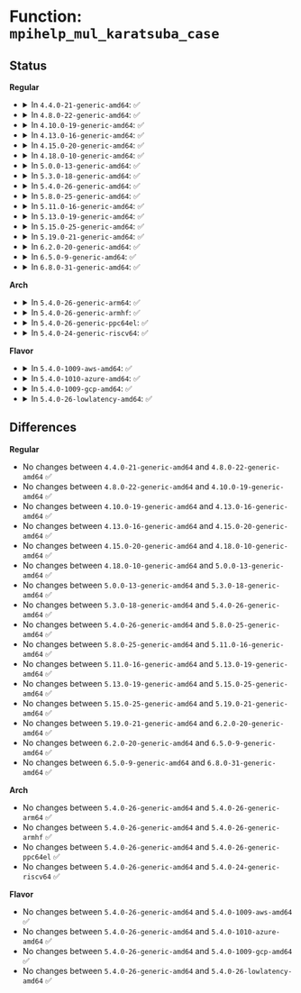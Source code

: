 # Function: <code>mpihelp_mul_karatsuba_case</code>

## Status
<b>Regular</b>
<ul>
<li>
<details>
<summary>In <code>4.4.0-21-generic-amd64</code>: ✅</summary>

```c
int mpihelp_mul_karatsuba_case(mpi_ptr_t prodp, mpi_ptr_t up, mpi_size_t usize, mpi_ptr_t vp, mpi_size_t vsize, struct karatsuba_ctx * ctx)
```

```json
{
  "name": "mpihelp_mul_karatsuba_case",
  "collision_type": "Unique Global",
  "inline_type": "No",
  "funcs": [
    {
      "addr": 18446744071583139792,
      "name": "mpihelp_mul_karatsuba_case",
      "external": true,
      "loc": "lib/mpi/mpih-mul.c:334",
      "file": "lib/mpi/mpih-mul.c",
      "inline": "seen, unknown",
      "caller_inline": [],
      "caller_func": [
        "lib/mpi/mpih-mul.c:mpihelp_mul",
        "lib/mpi/mpih-mul.c:mpihelp_mul_karatsuba_case",
        "lib/mpi/mpi-pow.c:mpi_powm"
      ]
    }
  ],
  "symbols": [
    {
      "addr": 18446744071583139792,
      "name": "mpihelp_mul_karatsuba_case",
      "section": ".text",
      "bind": "STB_GLOBAL",
      "size": 859
    }
  ]
}
```
</details>
</li>
<li>
<details>
<summary>In <code>4.8.0-22-generic-amd64</code>: ✅</summary>

```c
int mpihelp_mul_karatsuba_case(mpi_ptr_t prodp, mpi_ptr_t up, mpi_size_t usize, mpi_ptr_t vp, mpi_size_t vsize, struct karatsuba_ctx * ctx)
```

```json
{
  "name": "mpihelp_mul_karatsuba_case",
  "collision_type": "Unique Global",
  "inline_type": "No",
  "funcs": [
    {
      "addr": 18446744071583433776,
      "name": "mpihelp_mul_karatsuba_case",
      "external": true,
      "loc": "lib/mpi/mpih-mul.c:334",
      "file": "lib/mpi/mpih-mul.c",
      "inline": "seen, unknown",
      "caller_inline": [],
      "caller_func": [
        "lib/mpi/mpih-mul.c:mpihelp_mul",
        "lib/mpi/mpih-mul.c:mpihelp_mul_karatsuba_case",
        "lib/mpi/mpi-pow.c:mpi_powm"
      ]
    }
  ],
  "symbols": [
    {
      "addr": 18446744071583433776,
      "name": "mpihelp_mul_karatsuba_case",
      "section": ".text",
      "bind": "STB_GLOBAL",
      "size": 865
    }
  ]
}
```
</details>
</li>
<li>
<details>
<summary>In <code>4.10.0-19-generic-amd64</code>: ✅</summary>

```c
int mpihelp_mul_karatsuba_case(mpi_ptr_t prodp, mpi_ptr_t up, mpi_size_t usize, mpi_ptr_t vp, mpi_size_t vsize, struct karatsuba_ctx * ctx)
```

```json
{
  "name": "mpihelp_mul_karatsuba_case",
  "collision_type": "Unique Global",
  "inline_type": "No",
  "funcs": [
    {
      "addr": 18446744071583559424,
      "name": "mpihelp_mul_karatsuba_case",
      "external": true,
      "loc": "lib/mpi/mpih-mul.c:334",
      "file": "lib/mpi/mpih-mul.c",
      "inline": "seen, unknown",
      "caller_inline": [],
      "caller_func": [
        "lib/mpi/mpih-mul.c:mpihelp_mul",
        "lib/mpi/mpih-mul.c:mpihelp_mul_karatsuba_case",
        "lib/mpi/mpi-pow.c:mpi_powm"
      ]
    }
  ],
  "symbols": [
    {
      "addr": 18446744071583559424,
      "name": "mpihelp_mul_karatsuba_case",
      "section": ".text",
      "bind": "STB_GLOBAL",
      "size": 865
    }
  ]
}
```
</details>
</li>
<li>
<details>
<summary>In <code>4.13.0-16-generic-amd64</code>: ✅</summary>

```c
int mpihelp_mul_karatsuba_case(mpi_ptr_t prodp, mpi_ptr_t up, mpi_size_t usize, mpi_ptr_t vp, mpi_size_t vsize, struct karatsuba_ctx * ctx)
```

```json
{
  "name": "mpihelp_mul_karatsuba_case",
  "collision_type": "Unique Global",
  "inline_type": "No",
  "funcs": [
    {
      "addr": 18446744071583597248,
      "name": "mpihelp_mul_karatsuba_case",
      "external": true,
      "loc": "lib/mpi/mpih-mul.c:334",
      "file": "lib/mpi/mpih-mul.c",
      "inline": "seen, unknown",
      "caller_inline": [],
      "caller_func": [
        "lib/mpi/mpih-mul.c:mpihelp_mul",
        "lib/mpi/mpih-mul.c:mpihelp_mul_karatsuba_case",
        "lib/mpi/mpi-pow.c:mpi_powm"
      ]
    }
  ],
  "symbols": [
    {
      "addr": 18446744071583597248,
      "name": "mpihelp_mul_karatsuba_case",
      "section": ".text",
      "bind": "STB_GLOBAL",
      "size": 801
    }
  ]
}
```
</details>
</li>
<li>
<details>
<summary>In <code>4.15.0-20-generic-amd64</code>: ✅</summary>

```c
int mpihelp_mul_karatsuba_case(mpi_ptr_t prodp, mpi_ptr_t up, mpi_size_t usize, mpi_ptr_t vp, mpi_size_t vsize, struct karatsuba_ctx * ctx)
```

```json
{
  "name": "mpihelp_mul_karatsuba_case",
  "collision_type": "Unique Global",
  "inline_type": "No",
  "funcs": [
    {
      "addr": 18446744071583843392,
      "name": "mpihelp_mul_karatsuba_case",
      "external": true,
      "loc": "lib/mpi/mpih-mul.c:334",
      "file": "lib/mpi/mpih-mul.c",
      "inline": "seen, unknown",
      "caller_inline": [],
      "caller_func": [
        "lib/mpi/mpih-mul.c:mpihelp_mul",
        "lib/mpi/mpih-mul.c:mpihelp_mul_karatsuba_case",
        "lib/mpi/mpi-pow.c:mpi_powm"
      ]
    }
  ],
  "symbols": [
    {
      "addr": 18446744071583843392,
      "name": "mpihelp_mul_karatsuba_case",
      "section": ".text",
      "bind": "STB_GLOBAL",
      "size": 801
    }
  ]
}
```
</details>
</li>
<li>
<details>
<summary>In <code>4.18.0-10-generic-amd64</code>: ✅</summary>

```c
int mpihelp_mul_karatsuba_case(mpi_ptr_t prodp, mpi_ptr_t up, mpi_size_t usize, mpi_ptr_t vp, mpi_size_t vsize, struct karatsuba_ctx * ctx)
```

```json
{
  "name": "mpihelp_mul_karatsuba_case",
  "collision_type": "Unique Global",
  "inline_type": "No",
  "funcs": [
    {
      "addr": 18446744071584043744,
      "name": "mpihelp_mul_karatsuba_case",
      "external": true,
      "loc": "lib/mpi/mpih-mul.c:334",
      "file": "lib/mpi/mpih-mul.c",
      "inline": "seen, unknown",
      "caller_inline": [],
      "caller_func": [
        "lib/mpi/mpih-mul.c:mpihelp_mul",
        "lib/mpi/mpih-mul.c:mpihelp_mul_karatsuba_case",
        "lib/mpi/mpi-pow.c:mpi_powm"
      ]
    }
  ],
  "symbols": [
    {
      "addr": 18446744071584043744,
      "name": "mpihelp_mul_karatsuba_case",
      "section": ".text",
      "bind": "STB_GLOBAL",
      "size": 785
    }
  ]
}
```
</details>
</li>
<li>
<details>
<summary>In <code>5.0.0-13-generic-amd64</code>: ✅</summary>

```c
int mpihelp_mul_karatsuba_case(mpi_ptr_t prodp, mpi_ptr_t up, mpi_size_t usize, mpi_ptr_t vp, mpi_size_t vsize, struct karatsuba_ctx * ctx)
```

```json
{
  "name": "mpihelp_mul_karatsuba_case",
  "collision_type": "Unique Global",
  "inline_type": "No",
  "funcs": [
    {
      "addr": 18446744071584126528,
      "name": "mpihelp_mul_karatsuba_case",
      "external": true,
      "loc": "lib/mpi/mpih-mul.c:334",
      "file": "lib/mpi/mpih-mul.c",
      "inline": "seen, unknown",
      "caller_inline": [],
      "caller_func": [
        "lib/mpi/mpih-mul.c:mpihelp_mul",
        "lib/mpi/mpih-mul.c:mpihelp_mul_karatsuba_case",
        "lib/mpi/mpi-pow.c:mpi_powm"
      ]
    }
  ],
  "symbols": [
    {
      "addr": 18446744071584126528,
      "name": "mpihelp_mul_karatsuba_case",
      "section": ".text",
      "bind": "STB_GLOBAL",
      "size": 785
    }
  ]
}
```
</details>
</li>
<li>
<details>
<summary>In <code>5.3.0-18-generic-amd64</code>: ✅</summary>

```c
int mpihelp_mul_karatsuba_case(mpi_ptr_t prodp, mpi_ptr_t up, mpi_size_t usize, mpi_ptr_t vp, mpi_size_t vsize, struct karatsuba_ctx * ctx)
```

```json
{
  "name": "mpihelp_mul_karatsuba_case",
  "collision_type": "Unique Global",
  "inline_type": "No",
  "funcs": [
    {
      "addr": 18446744071584315344,
      "name": "mpihelp_mul_karatsuba_case",
      "external": true,
      "loc": "lib/mpi/mpih-mul.c:321",
      "file": "lib/mpi/mpih-mul.c",
      "inline": "seen, unknown",
      "caller_inline": [],
      "caller_func": [
        "lib/mpi/mpih-mul.c:mpihelp_mul",
        "lib/mpi/mpih-mul.c:mpihelp_mul_karatsuba_case",
        "lib/mpi/mpi-pow.c:mpi_powm"
      ]
    }
  ],
  "symbols": [
    {
      "addr": 18446744071584315344,
      "name": "mpihelp_mul_karatsuba_case",
      "section": ".text",
      "bind": "STB_GLOBAL",
      "size": 789
    }
  ]
}
```
</details>
</li>
<li>
<details>
<summary>In <code>5.4.0-26-generic-amd64</code>: ✅</summary>

```c
int mpihelp_mul_karatsuba_case(mpi_ptr_t prodp, mpi_ptr_t up, mpi_size_t usize, mpi_ptr_t vp, mpi_size_t vsize, struct karatsuba_ctx * ctx)
```

```json
{
  "name": "mpihelp_mul_karatsuba_case",
  "collision_type": "Unique Global",
  "inline_type": "No",
  "funcs": [
    {
      "addr": 18446744071584450032,
      "name": "mpihelp_mul_karatsuba_case",
      "external": true,
      "loc": "lib/mpi/mpih-mul.c:321",
      "file": "lib/mpi/mpih-mul.c",
      "inline": "seen, unknown",
      "caller_inline": [],
      "caller_func": [
        "lib/mpi/mpih-mul.c:mpihelp_mul",
        "lib/mpi/mpih-mul.c:mpihelp_mul_karatsuba_case",
        "lib/mpi/mpi-pow.c:mpi_powm"
      ]
    }
  ],
  "symbols": [
    {
      "addr": 18446744071584450032,
      "name": "mpihelp_mul_karatsuba_case",
      "section": ".text",
      "bind": "STB_GLOBAL",
      "size": 789
    }
  ]
}
```
</details>
</li>
<li>
<details>
<summary>In <code>5.8.0-25-generic-amd64</code>: ✅</summary>

```c
int mpihelp_mul_karatsuba_case(mpi_ptr_t prodp, mpi_ptr_t up, mpi_size_t usize, mpi_ptr_t vp, mpi_size_t vsize, struct karatsuba_ctx * ctx)
```

```json
{
  "name": "mpihelp_mul_karatsuba_case",
  "collision_type": "Unique Global",
  "inline_type": "No",
  "funcs": [
    {
      "addr": 18446744071585013408,
      "name": "mpihelp_mul_karatsuba_case",
      "external": true,
      "loc": "lib/mpi/mpih-mul.c:321",
      "file": "lib/mpi/mpih-mul.c",
      "inline": "seen, unknown",
      "caller_inline": [],
      "caller_func": [
        "lib/mpi/mpih-mul.c:mpihelp_mul",
        "lib/mpi/mpih-mul.c:mpihelp_mul_karatsuba_case",
        "lib/mpi/mpi-pow.c:mpi_powm"
      ]
    }
  ],
  "symbols": [
    {
      "addr": 18446744071585013408,
      "name": "mpihelp_mul_karatsuba_case",
      "section": ".text",
      "bind": "STB_GLOBAL",
      "size": 785
    }
  ]
}
```
</details>
</li>
<li>
<details>
<summary>In <code>5.11.0-16-generic-amd64</code>: ✅</summary>

```c
int mpihelp_mul_karatsuba_case(mpi_ptr_t prodp, mpi_ptr_t up, mpi_size_t usize, mpi_ptr_t vp, mpi_size_t vsize, struct karatsuba_ctx * ctx)
```

```json
{
  "name": "mpihelp_mul_karatsuba_case",
  "collision_type": "Unique Global",
  "inline_type": "No",
  "funcs": [
    {
      "addr": 18446744071585160880,
      "name": "mpihelp_mul_karatsuba_case",
      "external": true,
      "loc": "lib/mpi/mpih-mul.c:346",
      "file": "lib/mpi/mpih-mul.c",
      "inline": "seen, unknown",
      "caller_inline": [],
      "caller_func": [
        "lib/mpi/mpih-mul.c:mpihelp_mul",
        "lib/mpi/mpih-mul.c:mpihelp_mul_karatsuba_case",
        "lib/mpi/mpi-pow.c:mpi_powm"
      ]
    }
  ],
  "symbols": [
    {
      "addr": 18446744071585160880,
      "name": "mpihelp_mul_karatsuba_case",
      "section": ".text",
      "bind": "STB_GLOBAL",
      "size": 790
    }
  ]
}
```
</details>
</li>
<li>
<details>
<summary>In <code>5.13.0-19-generic-amd64</code>: ✅</summary>

```c
int mpihelp_mul_karatsuba_case(mpi_ptr_t prodp, mpi_ptr_t up, mpi_size_t usize, mpi_ptr_t vp, mpi_size_t vsize, struct karatsuba_ctx * ctx)
```

```json
{
  "name": "mpihelp_mul_karatsuba_case",
  "collision_type": "Unique Global",
  "inline_type": "No",
  "funcs": [
    {
      "addr": 18446744071585041392,
      "name": "mpihelp_mul_karatsuba_case",
      "external": true,
      "loc": "lib/mpi/mpih-mul.c:346",
      "file": "lib/mpi/mpih-mul.c",
      "inline": "seen, unknown",
      "caller_inline": [],
      "caller_func": [
        "lib/mpi/mpih-mul.c:mpihelp_mul",
        "lib/mpi/mpih-mul.c:mpihelp_mul_karatsuba_case",
        "lib/mpi/mpi-pow.c:mpi_powm"
      ]
    }
  ],
  "symbols": [
    {
      "addr": 18446744071585041392,
      "name": "mpihelp_mul_karatsuba_case",
      "section": ".text",
      "bind": "STB_GLOBAL",
      "size": 790
    }
  ]
}
```
</details>
</li>
<li>
<details>
<summary>In <code>5.15.0-25-generic-amd64</code>: ✅</summary>

```c
int mpihelp_mul_karatsuba_case(mpi_ptr_t prodp, mpi_ptr_t up, mpi_size_t usize, mpi_ptr_t vp, mpi_size_t vsize, struct karatsuba_ctx * ctx)
```

```json
{
  "name": "mpihelp_mul_karatsuba_case",
  "collision_type": "Unique Global",
  "inline_type": "No",
  "funcs": [
    {
      "addr": 18446744071585484688,
      "name": "mpihelp_mul_karatsuba_case",
      "external": true,
      "loc": "lib/mpi/mpih-mul.c:346",
      "file": "lib/mpi/mpih-mul.c",
      "inline": "seen, unknown",
      "caller_inline": [],
      "caller_func": [
        "lib/mpi/mpih-mul.c:mpihelp_mul",
        "lib/mpi/mpih-mul.c:mpihelp_mul_karatsuba_case",
        "lib/mpi/mpi-pow.c:mpi_powm"
      ]
    }
  ],
  "symbols": [
    {
      "addr": 18446744071585484688,
      "name": "mpihelp_mul_karatsuba_case",
      "section": ".text",
      "bind": "STB_GLOBAL",
      "size": 790
    }
  ]
}
```
</details>
</li>
<li>
<details>
<summary>In <code>5.19.0-21-generic-amd64</code>: ✅</summary>

```c
int mpihelp_mul_karatsuba_case(mpi_ptr_t prodp, mpi_ptr_t up, mpi_size_t usize, mpi_ptr_t vp, mpi_size_t vsize, struct karatsuba_ctx * ctx)
```

```json
{
  "name": "mpihelp_mul_karatsuba_case",
  "collision_type": "Unique Global",
  "inline_type": "No",
  "funcs": [
    {
      "addr": 18446744071586628768,
      "name": "mpihelp_mul_karatsuba_case",
      "external": true,
      "loc": "lib/mpi/mpih-mul.c:346",
      "file": "lib/mpi/mpih-mul.c",
      "inline": "seen, unknown",
      "caller_inline": [],
      "caller_func": [
        "lib/mpi/mpih-mul.c:mpihelp_mul",
        "lib/mpi/mpih-mul.c:mpihelp_mul_karatsuba_case",
        "lib/mpi/mpi-pow.c:mpi_powm"
      ]
    }
  ],
  "symbols": [
    {
      "addr": 18446744071586628768,
      "name": "mpihelp_mul_karatsuba_case",
      "section": ".text",
      "bind": "STB_GLOBAL",
      "size": 788
    }
  ]
}
```
</details>
</li>
<li>
<details>
<summary>In <code>6.2.0-20-generic-amd64</code>: ✅</summary>

```c
int mpihelp_mul_karatsuba_case(mpi_ptr_t prodp, mpi_ptr_t up, mpi_size_t usize, mpi_ptr_t vp, mpi_size_t vsize, struct karatsuba_ctx * ctx)
```

```json
{
  "name": "mpihelp_mul_karatsuba_case",
  "collision_type": "Unique Global",
  "inline_type": "No",
  "funcs": [
    {
      "addr": 18446744071587871600,
      "name": "mpihelp_mul_karatsuba_case",
      "external": true,
      "loc": "lib/mpi/mpih-mul.c:346",
      "file": "lib/mpi/mpih-mul.c",
      "inline": "seen, unknown",
      "caller_inline": [],
      "caller_func": [
        "lib/mpi/mpih-mul.c:mpihelp_mul",
        "lib/mpi/mpih-mul.c:mpihelp_mul_karatsuba_case",
        "lib/mpi/mpi-pow.c:mpi_powm"
      ]
    }
  ],
  "symbols": [
    {
      "addr": 18446744071587871600,
      "name": "mpihelp_mul_karatsuba_case",
      "section": ".text",
      "bind": "STB_GLOBAL",
      "size": 788
    }
  ]
}
```
</details>
</li>
<li>
<details>
<summary>In <code>6.5.0-9-generic-amd64</code>: ✅</summary>

```c
int mpihelp_mul_karatsuba_case(mpi_ptr_t prodp, mpi_ptr_t up, mpi_size_t usize, mpi_ptr_t vp, mpi_size_t vsize, struct karatsuba_ctx * ctx)
```

```json
{
  "name": "mpihelp_mul_karatsuba_case",
  "collision_type": "Unique Global",
  "inline_type": "No",
  "funcs": [
    {
      "addr": 18446744071588143456,
      "name": "mpihelp_mul_karatsuba_case",
      "external": true,
      "loc": "lib/mpi/mpih-mul.c:346",
      "file": "lib/mpi/mpih-mul.c",
      "inline": "seen, unknown",
      "caller_inline": [],
      "caller_func": [
        "lib/mpi/mpih-mul.c:mpihelp_mul",
        "lib/mpi/mpih-mul.c:mpihelp_mul_karatsuba_case",
        "lib/mpi/mpi-pow.c:mpi_powm"
      ]
    }
  ],
  "symbols": [
    {
      "addr": 18446744071588143456,
      "name": "mpihelp_mul_karatsuba_case",
      "section": ".text",
      "bind": "STB_GLOBAL",
      "size": 788
    }
  ]
}
```
</details>
</li>
<li>
<details>
<summary>In <code>6.8.0-31-generic-amd64</code>: ✅</summary>

```c
int mpihelp_mul_karatsuba_case(mpi_ptr_t prodp, mpi_ptr_t up, mpi_size_t usize, mpi_ptr_t vp, mpi_size_t vsize, struct karatsuba_ctx * ctx)
```

```json
{
  "name": "mpihelp_mul_karatsuba_case",
  "collision_type": "Unique Global",
  "inline_type": "No",
  "funcs": [
    {
      "addr": 18446744071587712304,
      "name": "mpihelp_mul_karatsuba_case",
      "external": true,
      "loc": "lib/crypto/mpi/mpih-mul.c:346",
      "file": "lib/crypto/mpi/mpih-mul.c",
      "inline": "seen, unknown",
      "caller_inline": [],
      "caller_func": [
        "lib/crypto/mpi/mpih-mul.c:mpihelp_mul",
        "lib/crypto/mpi/mpih-mul.c:mpihelp_mul_karatsuba_case",
        "lib/crypto/mpi/mpi-pow.c:mpi_powm"
      ]
    }
  ],
  "symbols": [
    {
      "addr": 18446744071587712304,
      "name": "mpihelp_mul_karatsuba_case",
      "section": ".text",
      "bind": "STB_GLOBAL",
      "size": 839
    }
  ]
}
```
</details>
</li>
</ul>
<b>Arch</b>
<ul>
<li>
<details>
<summary>In <code>5.4.0-26-generic-arm64</code>: ✅</summary>

```c
int mpihelp_mul_karatsuba_case(mpi_ptr_t prodp, mpi_ptr_t up, mpi_size_t usize, mpi_ptr_t vp, mpi_size_t vsize, struct karatsuba_ctx * ctx)
```

```json
{
  "name": "mpihelp_mul_karatsuba_case",
  "collision_type": "Unique Global",
  "inline_type": "No",
  "funcs": [
    {
      "addr": 18446603336496336360,
      "name": "mpihelp_mul_karatsuba_case",
      "external": true,
      "loc": "lib/mpi/mpih-mul.c:321",
      "file": "lib/mpi/mpih-mul.c",
      "inline": "seen, unknown",
      "caller_inline": [],
      "caller_func": [
        "lib/mpi/mpih-mul.c:mpihelp_mul",
        "lib/mpi/mpih-mul.c:mpihelp_mul_karatsuba_case",
        "lib/mpi/mpi-pow.c:mpi_powm"
      ]
    }
  ],
  "symbols": [
    {
      "addr": 18446603336496336360,
      "name": "mpihelp_mul_karatsuba_case",
      "section": ".text",
      "bind": "STB_GLOBAL",
      "size": 812
    }
  ]
}
```
</details>
</li>
<li>
<details>
<summary>In <code>5.4.0-26-generic-armhf</code>: ✅</summary>

```c
int mpihelp_mul_karatsuba_case(mpi_ptr_t prodp, mpi_ptr_t up, mpi_size_t usize, mpi_ptr_t vp, mpi_size_t vsize, struct karatsuba_ctx * ctx)
```

```json
{
  "name": "mpihelp_mul_karatsuba_case",
  "collision_type": "Unique Global",
  "inline_type": "No",
  "funcs": [
    {
      "addr": 3229669388,
      "name": "mpihelp_mul_karatsuba_case",
      "external": true,
      "loc": "lib/mpi/mpih-mul.c:321",
      "file": "lib/mpi/mpih-mul.c",
      "inline": "seen, unknown",
      "caller_inline": [],
      "caller_func": [
        "lib/mpi/mpih-mul.c:mpihelp_mul",
        "lib/mpi/mpih-mul.c:mpihelp_mul_karatsuba_case",
        "lib/mpi/mpi-pow.c:mpi_powm"
      ]
    }
  ],
  "symbols": [
    {
      "addr": 3229669388,
      "name": "mpihelp_mul_karatsuba_case",
      "section": ".text",
      "bind": "STB_GLOBAL",
      "size": 844
    }
  ]
}
```
</details>
</li>
<li>
<details>
<summary>In <code>5.4.0-26-generic-ppc64el</code>: ✅</summary>

```c
int mpihelp_mul_karatsuba_case(mpi_ptr_t prodp, mpi_ptr_t up, mpi_size_t usize, mpi_ptr_t vp, mpi_size_t vsize, struct karatsuba_ctx * ctx)
```

```json
{
  "name": "mpihelp_mul_karatsuba_case",
  "collision_type": "Unique Global",
  "inline_type": "No",
  "funcs": [
    {
      "addr": 13835058055290658736,
      "name": "mpihelp_mul_karatsuba_case",
      "external": true,
      "loc": "lib/mpi/mpih-mul.c:321",
      "file": "lib/mpi/mpih-mul.c",
      "inline": "seen, unknown",
      "caller_inline": [],
      "caller_func": [
        "lib/mpi/mpih-mul.c:mpihelp_mul",
        "lib/mpi/mpih-mul.c:mpihelp_mul_karatsuba_case",
        "lib/mpi/mpi-pow.c:mpi_powm"
      ]
    }
  ],
  "symbols": [
    {
      "addr": 13835058055290658736,
      "name": "mpihelp_mul_karatsuba_case",
      "section": ".text",
      "bind": "STB_GLOBAL",
      "size": 1196
    }
  ]
}
```
</details>
</li>
<li>
<details>
<summary>In <code>5.4.0-24-generic-riscv64</code>: ✅</summary>

```c
int mpihelp_mul_karatsuba_case(mpi_ptr_t prodp, mpi_ptr_t up, mpi_size_t usize, mpi_ptr_t vp, mpi_size_t vsize, struct karatsuba_ctx * ctx)
```

```json
{
  "name": "mpihelp_mul_karatsuba_case",
  "collision_type": "Unique Global",
  "inline_type": "No",
  "funcs": [
    {
      "addr": 18446743936275386742,
      "name": "mpihelp_mul_karatsuba_case",
      "external": true,
      "loc": "lib/mpi/mpih-mul.c:321",
      "file": "lib/mpi/mpih-mul.c",
      "inline": "seen, unknown",
      "caller_inline": [],
      "caller_func": [
        "lib/mpi/mpih-mul.c:mpihelp_mul",
        "lib/mpi/mpih-mul.c:mpihelp_mul_karatsuba_case",
        "lib/mpi/mpi-pow.c:mpi_powm"
      ]
    }
  ],
  "symbols": [
    {
      "addr": 18446743936275386742,
      "name": "mpihelp_mul_karatsuba_case",
      "section": ".text",
      "bind": "STB_GLOBAL",
      "size": 642
    }
  ]
}
```
</details>
</li>
</ul>
<b>Flavor</b>
<ul>
<li>
<details>
<summary>In <code>5.4.0-1009-aws-amd64</code>: ✅</summary>

```c
int mpihelp_mul_karatsuba_case(mpi_ptr_t prodp, mpi_ptr_t up, mpi_size_t usize, mpi_ptr_t vp, mpi_size_t vsize, struct karatsuba_ctx * ctx)
```

```json
{
  "name": "mpihelp_mul_karatsuba_case",
  "collision_type": "Unique Global",
  "inline_type": "No",
  "funcs": [
    {
      "addr": 18446744071584418768,
      "name": "mpihelp_mul_karatsuba_case",
      "external": true,
      "loc": "lib/mpi/mpih-mul.c:321",
      "file": "lib/mpi/mpih-mul.c",
      "inline": "seen, unknown",
      "caller_inline": [],
      "caller_func": [
        "lib/mpi/mpih-mul.c:mpihelp_mul",
        "lib/mpi/mpih-mul.c:mpihelp_mul_karatsuba_case",
        "lib/mpi/mpi-pow.c:mpi_powm"
      ]
    }
  ],
  "symbols": [
    {
      "addr": 18446744071584418768,
      "name": "mpihelp_mul_karatsuba_case",
      "section": ".text",
      "bind": "STB_GLOBAL",
      "size": 789
    }
  ]
}
```
</details>
</li>
<li>
<details>
<summary>In <code>5.4.0-1010-azure-amd64</code>: ✅</summary>

```c
int mpihelp_mul_karatsuba_case(mpi_ptr_t prodp, mpi_ptr_t up, mpi_size_t usize, mpi_ptr_t vp, mpi_size_t vsize, struct karatsuba_ctx * ctx)
```

```json
{
  "name": "mpihelp_mul_karatsuba_case",
  "collision_type": "Unique Global",
  "inline_type": "No",
  "funcs": [
    {
      "addr": 18446744071584353968,
      "name": "mpihelp_mul_karatsuba_case",
      "external": true,
      "loc": "lib/mpi/mpih-mul.c:321",
      "file": "lib/mpi/mpih-mul.c",
      "inline": "seen, unknown",
      "caller_inline": [],
      "caller_func": [
        "lib/mpi/mpih-mul.c:mpihelp_mul",
        "lib/mpi/mpih-mul.c:mpihelp_mul_karatsuba_case",
        "lib/mpi/mpi-pow.c:mpi_powm"
      ]
    }
  ],
  "symbols": [
    {
      "addr": 18446744071584353968,
      "name": "mpihelp_mul_karatsuba_case",
      "section": ".text",
      "bind": "STB_GLOBAL",
      "size": 789
    }
  ]
}
```
</details>
</li>
<li>
<details>
<summary>In <code>5.4.0-1009-gcp-amd64</code>: ✅</summary>

```c
int mpihelp_mul_karatsuba_case(mpi_ptr_t prodp, mpi_ptr_t up, mpi_size_t usize, mpi_ptr_t vp, mpi_size_t vsize, struct karatsuba_ctx * ctx)
```

```json
{
  "name": "mpihelp_mul_karatsuba_case",
  "collision_type": "Unique Global",
  "inline_type": "No",
  "funcs": [
    {
      "addr": 18446744071584401680,
      "name": "mpihelp_mul_karatsuba_case",
      "external": true,
      "loc": "lib/mpi/mpih-mul.c:321",
      "file": "lib/mpi/mpih-mul.c",
      "inline": "seen, unknown",
      "caller_inline": [],
      "caller_func": [
        "lib/mpi/mpih-mul.c:mpihelp_mul",
        "lib/mpi/mpih-mul.c:mpihelp_mul_karatsuba_case",
        "lib/mpi/mpi-pow.c:mpi_powm"
      ]
    }
  ],
  "symbols": [
    {
      "addr": 18446744071584401680,
      "name": "mpihelp_mul_karatsuba_case",
      "section": ".text",
      "bind": "STB_GLOBAL",
      "size": 789
    }
  ]
}
```
</details>
</li>
<li>
<details>
<summary>In <code>5.4.0-26-lowlatency-amd64</code>: ✅</summary>

```c
int mpihelp_mul_karatsuba_case(mpi_ptr_t prodp, mpi_ptr_t up, mpi_size_t usize, mpi_ptr_t vp, mpi_size_t vsize, struct karatsuba_ctx * ctx)
```

```json
{
  "name": "mpihelp_mul_karatsuba_case",
  "collision_type": "Unique Global",
  "inline_type": "No",
  "funcs": [
    {
      "addr": 18446744071584507744,
      "name": "mpihelp_mul_karatsuba_case",
      "external": true,
      "loc": "lib/mpi/mpih-mul.c:321",
      "file": "lib/mpi/mpih-mul.c",
      "inline": "seen, unknown",
      "caller_inline": [],
      "caller_func": [
        "lib/mpi/mpih-mul.c:mpihelp_mul",
        "lib/mpi/mpih-mul.c:mpihelp_mul_karatsuba_case",
        "lib/mpi/mpi-pow.c:mpi_powm"
      ]
    }
  ],
  "symbols": [
    {
      "addr": 18446744071584507744,
      "name": "mpihelp_mul_karatsuba_case",
      "section": ".text",
      "bind": "STB_GLOBAL",
      "size": 789
    }
  ]
}
```
</details>
</li>
</ul>

## Differences
<b>Regular</b>
<ul>
<li>
No changes between <code>4.4.0-21-generic-amd64</code> and <code>4.8.0-22-generic-amd64</code> ✅
</li>
<li>
No changes between <code>4.8.0-22-generic-amd64</code> and <code>4.10.0-19-generic-amd64</code> ✅
</li>
<li>
No changes between <code>4.10.0-19-generic-amd64</code> and <code>4.13.0-16-generic-amd64</code> ✅
</li>
<li>
No changes between <code>4.13.0-16-generic-amd64</code> and <code>4.15.0-20-generic-amd64</code> ✅
</li>
<li>
No changes between <code>4.15.0-20-generic-amd64</code> and <code>4.18.0-10-generic-amd64</code> ✅
</li>
<li>
No changes between <code>4.18.0-10-generic-amd64</code> and <code>5.0.0-13-generic-amd64</code> ✅
</li>
<li>
No changes between <code>5.0.0-13-generic-amd64</code> and <code>5.3.0-18-generic-amd64</code> ✅
</li>
<li>
No changes between <code>5.3.0-18-generic-amd64</code> and <code>5.4.0-26-generic-amd64</code> ✅
</li>
<li>
No changes between <code>5.4.0-26-generic-amd64</code> and <code>5.8.0-25-generic-amd64</code> ✅
</li>
<li>
No changes between <code>5.8.0-25-generic-amd64</code> and <code>5.11.0-16-generic-amd64</code> ✅
</li>
<li>
No changes between <code>5.11.0-16-generic-amd64</code> and <code>5.13.0-19-generic-amd64</code> ✅
</li>
<li>
No changes between <code>5.13.0-19-generic-amd64</code> and <code>5.15.0-25-generic-amd64</code> ✅
</li>
<li>
No changes between <code>5.15.0-25-generic-amd64</code> and <code>5.19.0-21-generic-amd64</code> ✅
</li>
<li>
No changes between <code>5.19.0-21-generic-amd64</code> and <code>6.2.0-20-generic-amd64</code> ✅
</li>
<li>
No changes between <code>6.2.0-20-generic-amd64</code> and <code>6.5.0-9-generic-amd64</code> ✅
</li>
<li>
No changes between <code>6.5.0-9-generic-amd64</code> and <code>6.8.0-31-generic-amd64</code> ✅
</li>
</ul>
<b>Arch</b>
<ul>
<li>
No changes between <code>5.4.0-26-generic-amd64</code> and <code>5.4.0-26-generic-arm64</code> ✅
</li>
<li>
No changes between <code>5.4.0-26-generic-amd64</code> and <code>5.4.0-26-generic-armhf</code> ✅
</li>
<li>
No changes between <code>5.4.0-26-generic-amd64</code> and <code>5.4.0-26-generic-ppc64el</code> ✅
</li>
<li>
No changes between <code>5.4.0-26-generic-amd64</code> and <code>5.4.0-24-generic-riscv64</code> ✅
</li>
</ul>
<b>Flavor</b>
<ul>
<li>
No changes between <code>5.4.0-26-generic-amd64</code> and <code>5.4.0-1009-aws-amd64</code> ✅
</li>
<li>
No changes between <code>5.4.0-26-generic-amd64</code> and <code>5.4.0-1010-azure-amd64</code> ✅
</li>
<li>
No changes between <code>5.4.0-26-generic-amd64</code> and <code>5.4.0-1009-gcp-amd64</code> ✅
</li>
<li>
No changes between <code>5.4.0-26-generic-amd64</code> and <code>5.4.0-26-lowlatency-amd64</code> ✅
</li>
</ul>
